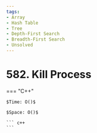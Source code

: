 ```yaml
---
tags:
- Array
- Hash Table
- Tree
- Depth-First Search
- Breadth-First Search
- Unsolved
---
```



# 582. Kill Process

=== "C++"

    $Time: O()$

    $Space: O()$

    ``` c++
    ```